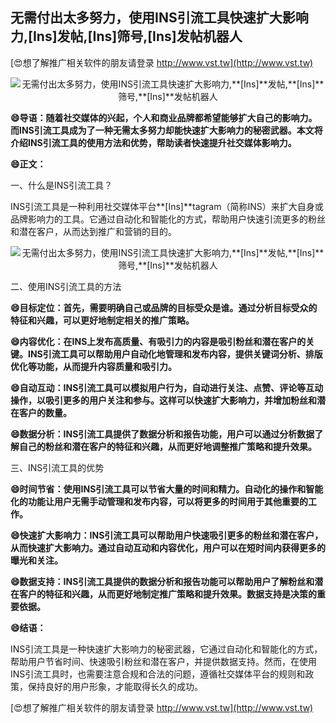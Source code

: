## **无需付出太多努力，使用INS引流工具快速扩大影响力,**[Ins]**发帖,**[Ins]**筛号,**[Ins]**发帖机器人**

[😍想了解推广相关软件的朋友请登录 http://www.vst.tw](http://www.vst.tw)

 <center><img src="https://vst.tw/MP4/tuiguang/png/3.png" alt="无需付出太多努力，使用INS引流工具快速扩大影响力,**[Ins]**发帖,**[Ins]**筛号,**[Ins]**发帖机器人"></center>

**😄导语：随着社交媒体的兴起，个人和商业品牌都希望能够扩大自己的影响力。而INS引流工具成为了一种无需太多努力却能快速扩大影响力的秘密武器。本文将介绍INS引流工具的使用方法和优势，帮助读者快速提升社交媒体影响力。**

**😄正文：**

一、什么是INS引流工具？

INS引流工具是一种利用社交媒体平台**[Ins]**tagram（简称INS）来扩大自身或品牌影响力的工具。它通过自动化和智能化的方式，帮助用户快速引流更多的粉丝和潜在客户，从而达到推广和营销的目的。

 <center><img src="https://vst.tw/MP4/tuiguang/png/3.png" alt="无需付出太多努力，使用INS引流工具快速扩大影响力,**[Ins]**发帖,**[Ins]**筛号,**[Ins]**发帖机器人"></center>

二、使用INS引流工具的方法

**😄目标定位：首先，需要明确自己或品牌的目标受众是谁。通过分析目标受众的特征和兴趣，可以更好地制定相关的推广策略。**

**😄内容优化：在INS上发布高质量、有吸引力的内容是吸引粉丝和潜在客户的关键。INS引流工具可以帮助用户自动化地管理和发布内容，提供关键词分析、排版优化等功能，从而提升内容质量和吸引力。**

**😄自动互动：INS引流工具可以模拟用户行为，自动进行关注、点赞、评论等互动操作，以吸引更多的用户关注和参与。这样可以快速扩大影响力，并增加粉丝和潜在客户的数量。**

**😄数据分析：INS引流工具提供了数据分析和报告功能，用户可以通过分析数据了解自己的粉丝和潜在客户的特征和兴趣，从而更好地调整推广策略和提升效果。**

三、INS引流工具的优势

**😄时间节省：使用INS引流工具可以节省大量的时间和精力。自动化的操作和智能化的功能让用户无需手动管理和发布内容，可以将更多的时间用于其他重要的工作。**

**😄快速扩大影响力：INS引流工具可以帮助用户快速吸引更多的粉丝和潜在客户，从而快速扩大影响力。通过自动互动和内容优化，用户可以在短时间内获得更多的曝光和关注。**

**😄数据支持：INS引流工具提供的数据分析和报告功能可以帮助用户了解粉丝和潜在客户的特征和兴趣，从而更好地制定推广策略和提升效果。数据支持是决策的重要依据。**

**😄结语：**

INS引流工具是一种快速扩大影响力的秘密武器，它通过自动化和智能化的方式，帮助用户节省时间、快速吸引粉丝和潜在客户，并提供数据支持。然而，在使用INS引流工具时，也需要注意合规和合法的问题，遵循社交媒体平台的规则和政策，保持良好的用户形象，才能取得长久的成功。

[😍想了解推广相关软件的朋友请登录 http://www.vst.tw](http://www.vst.tw)



